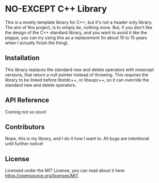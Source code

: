 # NO-EXCEPT C++ Library

This is a mostly template library for C++, but it's not a header only library. The aim of this project, is to simply _be_, nothing more. But, if you don't like the design of the C++ standard library, and you want to avoid it like the plague, you can try using this as a replacement (In about 10 to 15 years when I actually finish the thing).

## Installation

This library replaces the standard new and delete operators with noexcept versions, that return a null pointer instead of throwing. This requires the library to be linked before libstdc++, or libsupc++, so it can override the standard new and delete operators.

## API Reference

Coming not so soon!

## Contributors

Nope, this is my library, and I do it how I want to. All bugs are intentional until further notice!

## License

Licensed under the MIT License, you can read about it here: https://opensource.org/licenses/MIT
